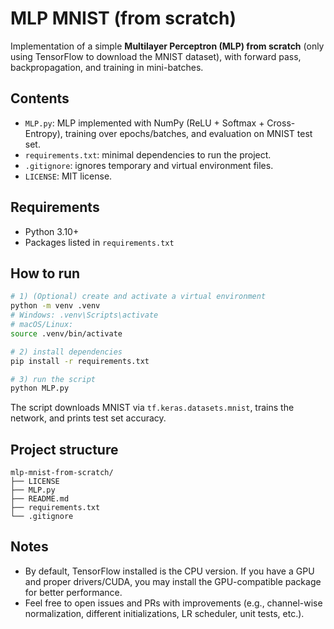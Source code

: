 # MLP MNIST (from scratch)

Implementation of a simple **Multilayer Perceptron (MLP) from scratch** (only using TensorFlow to download the MNIST dataset), with forward pass, backpropagation, and training in mini-batches.

## Contents
- `MLP.py`: MLP implemented with NumPy (ReLU + Softmax + Cross-Entropy), training over epochs/batches, and evaluation on MNIST test set.
- `requirements.txt`: minimal dependencies to run the project.
- `.gitignore`: ignores temporary and virtual environment files.
- `LICENSE`: MIT license.

## Requirements
- Python 3.10+
- Packages listed in `requirements.txt`

## How to run
```bash
# 1) (Optional) create and activate a virtual environment
python -m venv .venv
# Windows: .venv\Scripts\activate
# macOS/Linux:
source .venv/bin/activate

# 2) install dependencies
pip install -r requirements.txt

# 3) run the script
python MLP.py
```

The script downloads MNIST via `tf.keras.datasets.mnist`, trains the network, and prints test set accuracy.

## Project structure
```
mlp-mnist-from-scratch/
├── LICENSE
├── MLP.py
├── README.md
├── requirements.txt
└── .gitignore
```

## Notes
- By default, TensorFlow installed is the CPU version. If you have a GPU and proper drivers/CUDA, you may install the GPU-compatible package for better performance.
- Feel free to open issues and PRs with improvements (e.g., channel-wise normalization, different initializations, LR scheduler, unit tests, etc.).
